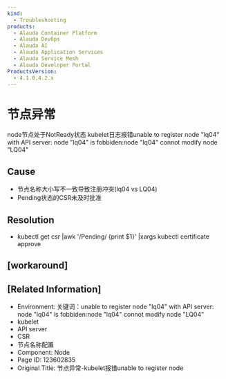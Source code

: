 ```yaml
---
kind:
  - Troubleshooting
products:
  - Alauda Container Platform
  - Alauda DevOps
  - Alauda AI
  - Alauda Application Services
  - Alauda Service Mesh
  - Alauda Developer Portal
ProductsVersion:
  - 4.1.0,4.2.x
---
```

<!-- A type of document that involves encountering a fault, diagnosing it, performing root cause analysis, and providing solutions. -->

# 节点异常

node节点处于NotReady状态 kubelet日志报错unable to register node "lq04" with API server: node "lq04" is fobbiden:node "lq04" connot modify node "LQ04"

## Cause
- 节点名称大小写不一致导致注册冲突(lq04 vs LQ04)
- Pending状态的CSR未及时批准

## Resolution
- kubectl get csr |awk '/Pending/ {print $1}' |xargs kubectl certificate approve

## [workaround]

## [Related Information]
- Environment: 关键词：unable to register node "lq04" with API server: node "lq04" is fobbiden:node "lq04" connot modify node "LQ04"
- kubelet
- API server
- CSR
- 节点名称配置
- Component: Node
- Page ID: 123602835
- Original Title: 节点异常-kubelet报错unable to register node
